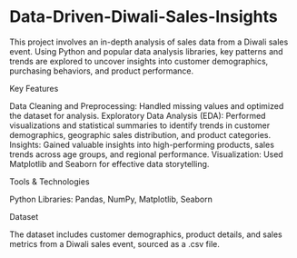# Data-Driven-Diwali-Sales-Insights
This project involves an in-depth analysis of sales data from a Diwali sales event. Using Python and popular data analysis libraries, key patterns and trends are explored to uncover insights into customer demographics, purchasing behaviors, and product performance.


Key Features

Data Cleaning and Preprocessing: Handled missing values and optimized the dataset for analysis.
Exploratory Data Analysis (EDA): Performed visualizations and statistical summaries to identify trends in customer demographics, geographic sales distribution, and product categories.
Insights: Gained valuable insights into high-performing products, sales trends across age groups, and regional performance.
Visualization: Used Matplotlib and Seaborn for effective data storytelling.


Tools & Technologies

Python
Libraries: Pandas, NumPy, Matplotlib, Seaborn


Dataset

The dataset includes customer demographics, product details, and sales metrics from a Diwali sales event, sourced as a .csv file.
